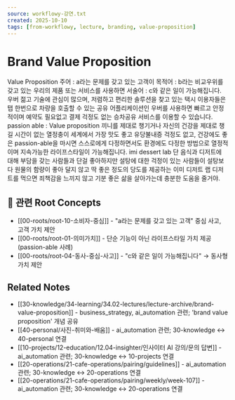 ```yaml
---
source: workflowy-강연.txt
created: 2025-10-10
tags: [from-workflowy, lecture, branding, value-proposition]
---
```


# Brand Value Proposition

Value Proposition
주어 : a라는 문제를 갖고 있는 고객이
목적어 : b라는 비교우위를 갖고 있는 우리의 제품 또는 서비스를 사용하면
서술어 : c와 같은 일이 가능해집니다.
우버
젊고 기술에 관심이 많으며, 저렴하고 편리한 솔루션을 찾고 있는 택시 이용자들은
탭 한번으로 차량을 호출할 수 있는 공유 어플리케이션인 우버를 사용하면
빠르고 안정적이며 예약도 필요없고 결제 걱정도 없는 승차공유 서비스를 이용할 수 있습니다.
passion able : Value proposition
끼니를 제대로 챙기거나 자신의 건강을 제대로 챙길 시간이 없는 열정충이
세계에서 가장 맛도 좋고 유당불내증 걱정도 없고, 건강에도 좋은 passion-able을 마시면
스스로에게 다정하면서도 환경에도 다정한 방법으로 열정적이며 지속가능한 라이프스타일이 가능해집니다.
imi dessert lab
단 음식과 디저트에 대해 부담을 갖는 사람들과 단걸 좋아하지만 설탕에 대한 걱정이 있는 사람들이
설탕보다 원물의 함량이 좋아 달지 않고 딱 좋은 정도의 당도를 제공하는 이미 디저트 랩 디저트를 먹으면
죄책감을 느끼지 않고 기분 좋은 삶을 살아가는데 충분한 도움을 줄거야.

## 🌳 관련 Root Concepts

- [[00-roots/root-10-소비자-중심]] - "a라는 문제를 갖고 있는 고객" 중심 사고, 고객 가치 제안
- [[00-roots/root-01-의미가치]] - 단순 기능이 아닌 라이프스타일 가치 제공 (passion-able 사례)
- [[00-roots/root-04-동사-중심-사고]] - "c와 같은 일이 가능해집니다" → 동사형 가치 제안

## Related Notes

- [[30-knowledge/34-learning/34.02-lectures/lecture-archive/brand-value-proposition]] - business_strategy, ai_automation 관련; 'brand value proposition' 개념 공유
- [[40-personal/사진-취미와-배움]] - ai_automation 관련; 30-knowledge ↔ 40-personal 연결
- [[10-projects/12-education/12.04-insighter/인사이터 AI 강의/문의 답변]] - ai_automation 관련; 30-knowledge ↔ 10-projects 연결
- [[20-operations/21-cafe-operations/pairing/guidelines]] - ai_automation 관련; 30-knowledge ↔ 20-operations 연결
- [[20-operations/21-cafe-operations/pairing/weekly/week-107]] - ai_automation 관련; 30-knowledge ↔ 20-operations 연결
